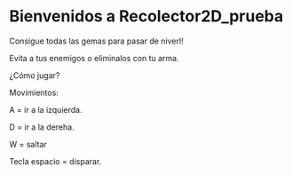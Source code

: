 # Bienvenidos a Recolector2D_prueba

Consigue todas las gemas para pasar de niverl!

Evita a tus enemigos o eliminalos con tu arma.
 
 ¿Cómo jugar?
 
 Movimientos:
 
 A = ir a la izquierda.
 
 D = ir a la dereha.
 
 W = saltar
 
 Tecla espacio = disparar.
